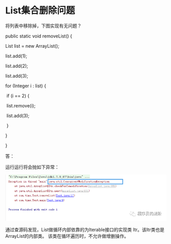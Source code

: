# List集合删除问题

将列表中移除掉，下图实现有无问题？

public static  void removeList() {

   List<Integer> list = new ArrayList();

   list.add(1);

   list.add(2);

   list.add(3);

   for (Integer i : list) {

​       if (i == 2) {

​          list.remove(i);

​           list.add(3);

​       }

   }

}

答：

运行运行将会抛如下异常：

![alt text](assets/640.png)

通过查源码发现，List做循环内部依靠的为Iterable接口的实现类 Itr。该Itr类也是ArrayList的内部类。 该类在循环遍历时，不允许做增删操作。